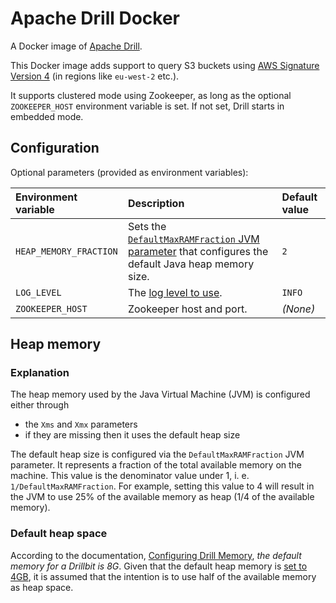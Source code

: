 Apache Drill Docker
===================

A Docker image of [Apache Drill](https://drill.apache.org/).

This Docker image adds support to query S3 buckets using [AWS Signature Version 4](https://docs.aws.amazon.com/AmazonS3/latest/API/sig-v4-authenticating-requests.html) (in regions like `eu-west-2` etc.).

It supports clustered mode using Zookeeper, as long as the optional `ZOOKEEPER_HOST` environment variable is set.
If not set, Drill starts in embedded mode.

## Configuration

Optional parameters (provided as environment variables):

| **Environment variable** | **Description**                                                                                                      | **Default value** |
|:---------------------------|:-------------------------------------------------------------------------------------------------------------------|:------------------|
| `HEAP_MEMORY_FRACTION`     | Sets the [`DefaultMaxRAMFraction` JVM parameter](##Heap-memory) that configures the default Java heap memory size. | `2`               |
| `LOG_LEVEL`                | The [log level to use](https://logback.qos.ch/manual/architecture.html#effectiveLevel).                            | `INFO`            |
| `ZOOKEEPER_HOST`           | Zookeeper host and port.                                                                                           | *(None)*          |

## Heap memory

### Explanation

The heap memory used by the Java Virtual Machine (JVM) is configured either through
- the `Xms` and `Xmx` parameters
- if they are missing then it uses the default heap size

The default heap size is configured via the `DefaultMaxRAMFraction` JVM parameter. It represents a fraction of the total available memory on the machine.
This value is the denominator value under 1, i. e. `1/DefaultMaxRAMFraction`.
For example, setting this value to 4 will result in the JVM to use 25% of the available memory as heap (1/4 of the available memory).

### Default heap space

According to the documentation, [Configuring Drill Memory](https://drill.apache.org/docs/configuring-drill-memory/), *the default memory for a Drillbit is 8G*. Given that the default heap memory is [set to 4GB](https://github.com/apache/drill/blob/e9c7f51e8a6b4c4be95fc3aef05b89596414e98d/distribution/src/resources/drill-config.sh#L299), it is assumed that the intention is to use half of the available memory as heap space.
